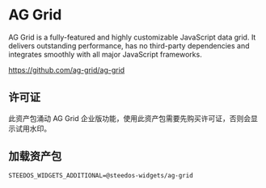 # AG Grid

AG Grid is a fully-featured and highly customizable JavaScript data grid. It delivers outstanding performance, has no third-party dependencies and integrates smoothly with all major JavaScript frameworks.

https://github.com/ag-grid/ag-grid

## 许可证

此资产包涌动 AG Grid 企业版功能，使用此资产包需要先购买许可证，否则会显示试用水印。

## 加载资产包

```
STEEDOS_WIDGETS_ADDITIONAL=@steedos-widgets/ag-grid
```